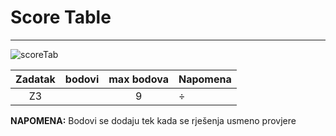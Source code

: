 # Score Table
---

![scoreTab](https://img.shields.io/badge/SCORE-table-blue?style=for-the-badge)


| Zadatak  | bodovi  | max  bodova  | Napomena  |
|:-:|:-:|:-:|---|
|  Z3 |  |  9 |÷ |

**NAPOMENA:** Bodovi se dodaju tek kada se rješenja usmeno provjere
